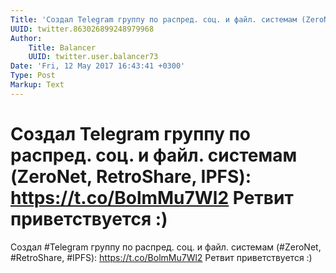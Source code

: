 ```yaml
---
Title: 'Создал Telegram группу по распред. соц. и файл. системам (ZeroNet, RetroShare, IPFS): https://t.co/BolmMu7Wl2 Ретвит приветствуется :)'
UUID: twitter.863026899248979968
Author:
    Title: Balancer
    UUID: twitter.user.balancer73
Date: 'Fri, 12 May 2017 16:43:41 +0300'
Type: Post
Markup: Text
---
```


# Создал Telegram группу по распред. соц. и файл. системам (ZeroNet, RetroShare, IPFS): https://t.co/BolmMu7Wl2 Ретвит приветствуется :)

Создал #Telegram группу по распред. соц. и файл. системам
(#ZeroNet, #RetroShare, #IPFS): https://t.co/BolmMu7Wl2
Ретвит приветствуется :)
